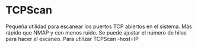 # TCPScan
Pequeña utilidad para escanear los puertos TCP abiertos en el sistema. Más rápido que NMAP y con menos ruido. Se puede ajustar el número de hilos para hacer el escaneo.
Para utilizar TCPScan -host=IP
